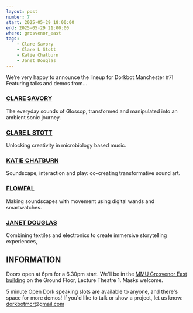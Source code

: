 ```yaml
---
layout: post
number: 7
start: 2025-05-29 18:00:00
end: 2025-05-29 21:00:00
where: grosvenor_east
tags:
    - Clare Savory
    - Clare L Stott
    - Katie Chatburn
    - Janet Douglas
---
```


We’re very happy to announce the lineup for Dorkbot Manchester #7! Featuring talks and demos from…

### [CLARE SAVORY](https://longdendaletales.humap.site/)
The everyday sounds of Glossop, transformed and manipulated into an ambient sonic journey.

### [CLARE L STOTT](https://clarestottartinscience.squarespace.com/)
Unlocking creativity in microbiology based music.

### [KATIE CHATBURN](https://katiechatburn.com/)
Soundscape, interaction and play: co-creating transformative sound art.

### [FLOWFAL](https://flowfal.com/)
Making soundscapes with movement using digital wands and smartwatches.

### [JANET DOUGLAS](https://www.feedmycreative.com/janet-douglas)
Combining textiles and electronics to create immersive storytelling experiences,

## INFORMATION
Doors open at 6pm for a 6.30pm start. We'll be in the [MMU Grosvenor East building](https://www.mmu.ac.uk/about-us/our-campus/buildings/grosvenor-east) on the Ground Floor, Lecture Theatre 1. Masks welcome.

5 minute Open Dork speaking slots are available to anyone, and there's space for more demos! If you'd like to talk or show a project, let us know: <a href="mailto:dorkbotmcr@gmail.com">dorkbotmcr@gmail.com</a>